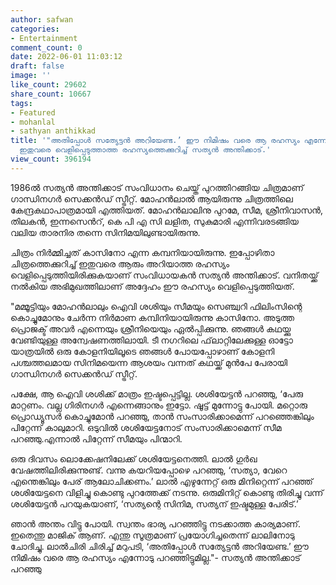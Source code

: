 ```yaml
---
author: safwan
categories:
- Entertainment
comment_count: 0
date: 2022-06-01 11:03:12
draft: false
image: ''
like_count: 29602
share_count: 10667
tags:
- Featured
- mohanlal
- sathyan anthikkad
title: '"അതിപ്പോള്‍ സത്യേട്ടന്‍ അറിയേണ്ട.’ ഈ നിമിഷം വരെ ആ രഹസ്യം എന്നോടു പറഞ്ഞിട്ടുമില്ല"മോഹൻലാൽ
  ഇതുവരെ വെളിപ്പെടുത്താത്ത രഹസ്യത്തെക്കുറിച്ച് സത്യൻ അന്തിക്കാട്.'
view_count: 396194
---
```


1986ൽ സത്യൻ അന്തിക്കാട് സംവിധാനം ചെയ്ത് പുറത്തിറങ്ങിയ ചിത്രമാണ് ഗാന്ധിനഗർ സെക്കൻഡ് സ്ട്രീറ്റ്. മോഹൻലാൽ ആയിരുന്നു ചിത്രത്തിലെ കേന്ദ്രകഥാപാത്രമായി എത്തിയത്. മോഹൻലാലിനു പുറമേ, സീമ, ശ്രീനിവാസൻ, തിലകൻ, ഇന്നസെൻറ്, കെ പി എ സി ലളിത, സുകുമാരി എന്നിവരടങ്ങിയ വലിയ താരനിര തന്നെ സിനിമയിലുണ്ടായിരുന്നു.

ചിത്രം നിർമ്മിച്ചത് കാസിനോ എന്ന കമ്പനിയായിരുന്നു. ഇപ്പോഴിതാ ചിത്രത്തെക്കുറിച്ച് ഇതുവരെ ആരും അറിയാത്ത രഹസ്യം വെളിപ്പെടുത്തിയിരിക്കുകയാണ് സംവിധായകൻ സത്യൻ അന്തിക്കാട്. വനിതയ്ക്ക് നൽകിയ അഭിമുഖത്തിലാണ് അദ്ദേഹം ഈ രഹസ്യം വെളിപ്പെടുത്തിയത്.

  
"മമ്മൂട്ടിയും മോഹന്‍ലാലും ഐവി ശശിയും സീമയും സെഞ്ച്വറി ഫിലിംസിന്റെ കൊച്ചുമോനും ചേര്‍ന്ന നിര്‍മാണ കമ്പിനിയായിരുന്നു കാസിനോ. അടുത്ത പ്രൊജക്ട് അവര്‍ എന്നെയും ശ്രീനിയെയും ഏല്‍പ്പിക്കുന്നു. ഞങ്ങള്‍ കഥയ്ക്കു വേണ്ടിയുള്ള അന്വേഷണത്തിലായി. ടീ നഗറിലെ ഫ്‌ലാറ്റിലേക്കുള്ള ഓട്ടോ യാത്രയില്‍ ഒരു കോളനിയിലൂടെ ഞങ്ങള്‍ പോയപ്പോഴാണ് കോളനി പശ്ചത്തലമായ സിനിമയെന്ന ആശയം വന്നത് കഥയ്ക്ക് മുന്‍പേ പേരായി ഗാന്ധിനഗര്‍ സെക്കന്‍ഡ് സ്ട്രീറ്റ്.  
  
പക്ഷേ, ആ ഐവി ശശിക്ക് മാത്രം ഇഷ്ടപ്പെട്ടില്ല. ശശിയേട്ടന്‍ പറഞ്ഞു, ‘പേരു മാറ്റണം. വല്ല ഗിരിനഗര്‍ എന്നെങ്ങാനും ഇട്ടോ. ഷൂട്ട് മുന്നോട്ടു പോയി. മറ്റൊരു പ്രൊഡ്യൂസര്‍ കൊച്ചുമോന്‍ പറഞ്ഞു, താന്‍ സംസാരിക്കാമെന്ന് പറഞ്ഞെങ്കിലും പിറ്റേന്ന് കാലുമാറി. ഒടുവില്‍ ശശിയേട്ടനോട് സംസാരിക്കാമെന്ന് സീമ പറഞ്ഞു.എന്നാല്‍ പിറ്റേന്ന് സീമയും പിന്മാറി.  
  
ഒരു ദിവസം ലൊക്കേഷനിലേക്ക് ശശിയേട്ടനെത്തി. ലാല്‍ ഗുര്‍ഖ വേഷത്തിലിരിക്കുന്നുണ്ട്. വന്നു കയറിയപ്പോഴെ പറഞ്ഞു, ‘സത്യാ, വേറെ എന്തെങ്കിലും പേര് ആലോചിക്കണം.’ ലാല്‍ എഴുന്നേറ്റ് ഒരു മിനിറ്റെന്ന് പറഞ്ഞ് ശശിയേട്ടനെ വിളിച്ചു കൊണ്ടു പുറത്തേക്ക് നടന്നു. ഒരുമിനിറ്റ് കൊണ്ടു തിരിച്ചു വന്ന് ശശിയേട്ടന്‍ പറയുകയാണ്, ‘സത്യന്റെ സിനിമ, സത്യന് ഇഷ്ടമുള്ള പേരിട്.’  
  
ഞാന്‍ അന്തം വിട്ടു പോയി. സ്വന്തം ഭാര്യ പറഞ്ഞിട്ടു നടക്കാത്ത കാര്യമാണ്. ഇതെന്തു മാജിക് ആണ്. എന്തു സൂത്രമാണ് പ്രയോഗിച്ചതെന്ന് ലാലിനോടു ചോദിച്ചു. ലാല്‍ചിരി ചിരിച്ച് മറുപടി, ‘അതിപ്പോള്‍ സത്യേട്ടന്‍ അറിയേണ്ട.’ ഈ നിമിഷം വരെ ആ രഹസ്യം എന്നോടു പറഞ്ഞിട്ടുമില്ല."- സത്യന്‍ അന്തിക്കാട് പറഞ്ഞു